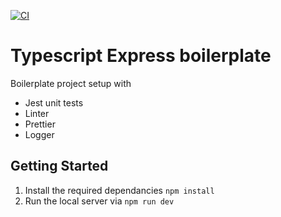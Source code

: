 [![CI](https://github.com/VibunkumarVS/boilerplate/actions/workflows/github-ci.yml/badge.svg?branch=main)](https://github.com/VibunkumarVS/boilerplate/actions/workflows/github-ci.yml)

# Typescript Express boilerplate

Boilerplate project setup with

- Jest unit tests
- Linter
- Prettier
- Logger

## Getting Started

1. Install the required dependancies `npm install`
2. Run the local server via `npm run dev`
